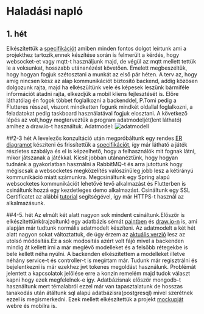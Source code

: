 # Haladási napló
## 1. hét
Elkészítettük a [specifikációt](https://github.com/pintertamas/shed-backend/blob/master/docs/specifikacio.pdf) amiben minden fontos dolgot leírtunk ami a projekthez tartozik,ennek készítése során is felmerült a kérdés, hogy websocket-et vagy mqtt-t 
használjunk majd, de végül az mqtt mellett tettük le a voksunkat, hosszabb utánanézést követően.
Emelett megbeszéltük, hogy hogyan fogjuk szétosztani a munkát az első pár héten.
A terv az, hogy amíg nincsen kész az alap kommunikációt biztosító backend, addig közösen dolgozunk rajta, majd ha elkészültünk vele és képesek leszünk bármiféle információt átadni rajta, elkezdjük a mobil kliens fejlesztését is.
Előre láthatólag én fogok többet foglalkozni a backenddel, P.Tomi pedig a Flutteres résszel, viszont mindketten fogunk mindkét oldallal foglalkozni, a feladatokat pedig taskboard használatával fogjuk elosztani.
A következő lépés az volt,hogy megterveztük a program adatmodeljét(lent látható) amihez a draw.io-t használtuk.
Adatmodel: ![adatmodell](https://github.com/pintertamas/shed-backend/blob/master/docs/data_model_1.png?raw=true)

##2-3 hét
A levelezős konzultáció után megpróbáltunk egy rendes [ER diagramot](https://github.com/pintertamas/shed-backend/blob/master/docs/data_model_2.png?raw=true) készíteni és frissítettük a [specifikációt](https://github.com/pintertamas/shed-backend/blob/master/docs/specifikacio2.pdf), így már látható a játék részletes szabálya és el is képzelhető, hogy a felhasználók mit fognak látni, mikor játszanak a játékkal.
Kicsit jobban utánanéztünk, hogy hogyan tudnánk a gyakorlatban használni a RabbitMQ-t és arra jutottunk hogy mégiscsak a websocketes megközelítés valószínűleg jobb lesz a kétirányú kommunikáció miatt számunkra.
Megcsináltunk egy Spring alapú websocketes kommunikációt lehetővé tevő alkalmazást és Flutterben is csináltunk hozzá egy kezdetleges demo alkalmazást.
Csináltunk egy SSL Certificatet az alábbi [tutorial](https://www.thomasvitale.com/https-spring-boot-ssl-certificate/) segítségével, így már HTTPS-t használ az alkalmazásunk.

##4-5. hét
Az elmúlt két alatt nagyon sok mindent csináltunk.Először is elkészitettünk(rajzoltunk) egy adatbázis sémát [paintben](https://github.com/pintertamas/shed-backend/blob/master/docs/datamodel_sketch.png?raw=true) és [draw.io-n](https://github.com/pintertamas/shed-backend/blob/master/docs/db_plan.png?raw=true) is, ami alapján már tudtunk normális adatmodelt készíteni.
Az adatmodelt a két hét alatt nagyon sokat változtattuk, de úgy érzem az [aktuális verzió](https://github.com/pintertamas/shed-backend/blob/master/docs/data_model_4.png?raw=true) lesz az utolsó módósítás.Ez a sok modositás azért volt fájó mivel a backenden mindig át kellett irni a már meglévő modelleket és a felsőbb rétegekbe is bele kellett néha nyúlni.
A backenden elkészítettem a modelleket illetve néhány service-t és controller-t is megírtam már. Tudunk már regisztrálni és bejelentkezni is már ezekhez jwt tokenes megoldást használunk.
Problémát jelentett a kapcsolatok jelőlése erre a konzin remelém majd tudok választ kapni hogy ezek megfelelnek-e így.
Adatbázisnak először mongodb-t használtunk mert témalabról ezzel már van tapasztalatunk de hosszas tanakodás után átáltunk sql alapú adatbázisra(postgresql) mivel szerétnek ezzel is megismerkedni.
Ezek mellett elkészítettük a projekt [mockupját](https://github.com/pintertamas/shed-backend/blob/master/docs/mockup.png?raw=true) webre és mobilra is.
